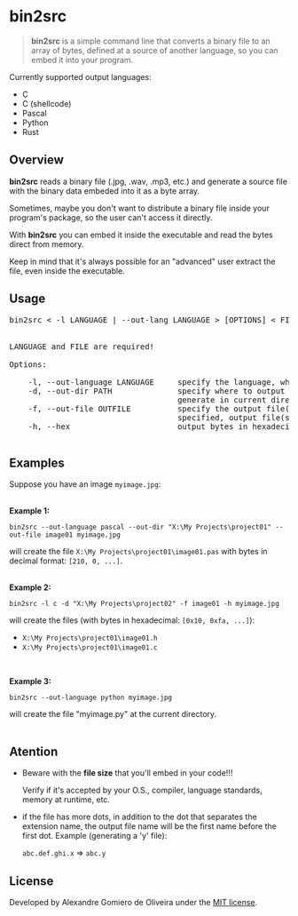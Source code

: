 # bin2src

> **bin2src** is a simple command line that converts a binary file to an array of bytes, defined at a source of another language, so you can embed it into your program.

Currently supported output languages:

* C
* C (shellcode)
* Pascal
* Python
* Rust


<a name="overview"></a>
## Overview

**bin2src** reads a binary file (.jpg, .wav, .mp3, etc.) and generate a source file with the binary
data embeded into it as a byte array.  

Sometimes, maybe you don't want to distribute a binary file inside your program's package, so 
the user can't access it directly.  

With **bin2src** you can embed it inside the executable and read the bytes direct from memory.   

Keep in mind that it's always possible for an "advanced" user extract the file, even inside the 
executable.

<a name="usage"></a>
## Usage

<pre>
bin2src < -l LANGUAGE | --out-lang LANGUAGE > [OPTIONS] < FILE >


LANGUAGE and FILE are required!

Options:

	-l, --out-language LANGUAGE     specify the language, where LANGUAGE={c|cshell|pascal|python|rust}
	-d, --out-dir PATH              specify where to output source(s) file(s) if not specified,
	                                generate in current directory
	-f, --out-file OUTFILE          specify the output file(s) name (* without extension! *). If not
	                                specified, output file(s) will have the same name of input file
	-h, --hex                       output bytes in hexadecimal (default for shellcode)
	
</pre>

## Examples

Suppose you have an image `myimage.jpg`:
<br>
<br>

<a name="example1"></a>
**Example 1:**

```
bin2src --out-language pascal --out-dir "X:\My Projects\project01" --out-file image01 myimage.jpg
```

will create the file `X:\My Projects\project01\image01.pas` with bytes in decimal format: `[210, 0, ...]`.
<br>
<br>

<a name="example2"></a>
**Example 2:**

```
bin2src -l c -d "X:\My Projects\project02" -f image01 -h myimage.jpg
```

will create the files (with bytes in hexadecimal: `[0x10, 0xfa, ...]`):

* `X:\My Projects\project01\image01.h`
* `X:\My Projects\project01\image01.c`

<br>

<a name="example3"></a>
**Example 3:**

```
bin2src --out-language python myimage.jpg
```

will create the file "myimage.py" at the current directory.
<br>
<br>

## Atention

* Beware with the **file size** that you'll embed in your code!!!

  Verify if it's accepted by your O.S., compiler, language standards, memory at runtime, etc.

* if the file has more dots, in addition to the dot that separates the extension name, 
  the output file name will be the first name before the first dot. Example (generating 
  a 'y' file):
  
  `abc.def.ghi.x` => `abc.y`

<a name="license"></a>
## License
Developed by Alexandre Gomiero de Oliveira under the [MIT license][1].

[1]: ./LICENSE

